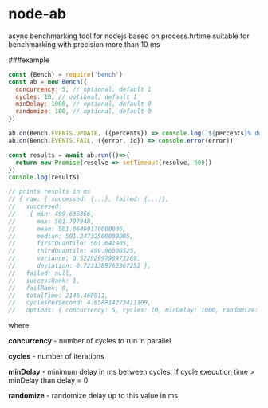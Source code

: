 # node-ab
async benchmarking tool for nodejs based on process.hrtime
suitable for benchmarking with precision more than 10 ms

###example
```javascript
const {Bench} = require('bench')
const ab = new Bench({
  concurrency: 5, // optional, default 1
  cycles: 10, // optional, default 1
  minDelay: 1000, // optional, default 0
  randomize: 100, // optional, default 0
})

ab.on(Bench.EVENTS.UPDATE, ({percents}) => console.log(`${percents}% done...`))
ab.on(Bench.EVENTS.FAIL, ({error, id}) => console.error(error))

const results = await ab.run(()=>{
  return new Promise(resolve => setTimeout(resolve, 500))
})
console.log(results)

// prints results in ms
// { raw: { successed: {...}, failed: {...}},
//   successed: 
//    { min: 499.636366,
//      max: 501.797948,
//      mean: 501.06490170000006,
//      median: 501.24732500000005,
//      firstQuantile: 501.641905,
//      thirdQuantile: 499.96806525,
//      variance: 0.5229299790973269,
//      deviation: 0.7231389763367252 },
//   failed: null,
//   successRank: 1,
//   failRank: 0,
//   totalTime: 2146.468911,
//   cyclesPerSecond: 4.658814273411109,
//   options: { concurrency: 5, cycles: 10, minDelay: 1000, randomize: 100 } }
```
where

**concurrency** - number of cycles to run in parallel

**cycles** - number of iterations

**minDelay** - minimum delay in ms between cycles. 
If cycle execution time \> minDelay than delay = 0

**randomize** - randomize delay up to this value in ms
